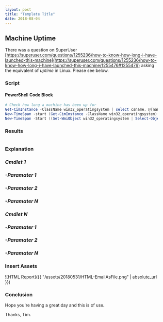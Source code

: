 ```yaml
---
layout: post
title: "Template Title"
date: 2018-08-04
---
```

## Machine Uptime
There was a question on SuperUser [https://superuser.com/questions/1255236/how-to-know-how-long-i-have-launched-this-machine](https://superuser.com/questions/1255236/how-to-know-how-long-i-have-launched-this-machine/1255476#1255476) asking the equivalent of *uptime* in Linux. Please see below.

### Script
#### PowerShell Code Block
```PowerShell
# Check how long a machine has been up for
Get-CimInstance -ClassName win32_operatingsystem | select csname, @{name="Uptime"; expression = {((get-date)-($_.lastbootuptime))}}
New-TimeSpan -start (Get-CimInstance -ClassName win32_operatingsystem).LastBootUpTime -end (get-date) 
New-TimeSpan -Start ((Get-WmiObject win32_operatingsystem | Select-Object @{Name='LastBootUptime';Expression={$_.ConverttoDateTime($_.lastbootuptime)}}).lastbootuptime) -End (get-date) 
```

### Results
```PowerShell

```

### Explanation

### *Cmdlet 1*

### *-Paramater 1*

### *-Paramater 2*

### *-Paramater N*

### *Cmdlet N*

### *-Paramater 1*

### *-Paramater 2*

### *-Paramater N*

### Insert Assets
![HTML Report]({{ "/assets/20180531/HTML-EmailAsFile.png" | absolute_url }})

### Conclusion

Hope you're having a great day and this is of use.

Thanks, Tim.
